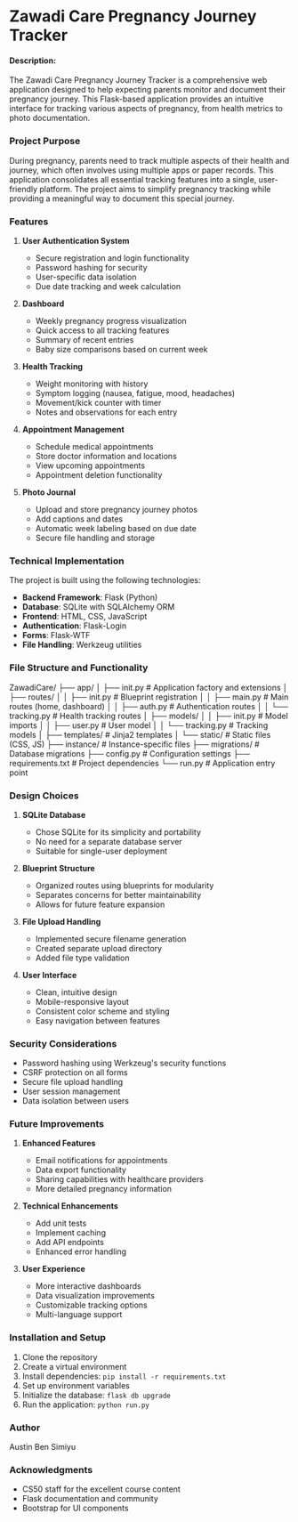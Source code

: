 # Zawadi Care Pregnancy Journey Tracker

#### Description:

The Zawadi Care Pregnancy Journey Tracker is a comprehensive web application designed to help expecting parents monitor and document their pregnancy journey. This Flask-based application provides an intuitive interface for tracking various aspects of pregnancy, from health metrics to photo documentation.

### Project Purpose

During pregnancy, parents need to track multiple aspects of their health and journey, which often involves using multiple apps or paper records. This application consolidates all essential tracking features into a single, user-friendly platform. The project aims to simplify pregnancy tracking while providing a meaningful way to document this special journey.

### Features

1. **User Authentication System**
   - Secure registration and login functionality
   - Password hashing for security
   - User-specific data isolation
   - Due date tracking and week calculation

2. **Dashboard**
   - Weekly pregnancy progress visualization
   - Quick access to all tracking features
   - Summary of recent entries
   - Baby size comparisons based on current week

3. **Health Tracking**
   - Weight monitoring with history
   - Symptom logging (nausea, fatigue, mood, headaches)
   - Movement/kick counter with timer
   - Notes and observations for each entry

4. **Appointment Management**
   - Schedule medical appointments
   - Store doctor information and locations
   - View upcoming appointments
   - Appointment deletion functionality

5. **Photo Journal**
   - Upload and store pregnancy journey photos
   - Add captions and dates
   - Automatic week labeling based on due date
   - Secure file handling and storage

### Technical Implementation

The project is built using the following technologies:

- **Backend Framework**: Flask (Python)
- **Database**: SQLite with SQLAlchemy ORM
- **Frontend**: HTML, CSS, JavaScript
- **Authentication**: Flask-Login
- **Forms**: Flask-WTF
- **File Handling**: Werkzeug utilities

### File Structure and Functionality


ZawadiCare/
├── app/
│   ├── init.py          # Application factory and extensions
│   ├── routes/
│   │   ├── init.py      # Blueprint registration
│   │   ├── main.py          # Main routes (home, dashboard)
│   │   ├── auth.py          # Authentication routes
│   │   └── tracking.py      # Health tracking routes
│   ├── models/
│   │   ├── init.py      # Model imports
│   │   ├── user.py          # User model
│   │   └── tracking.py      # Tracking models
│   ├── templates/           # Jinja2 templates
│   └── static/              # Static files (CSS, JS)
├── instance/                # Instance-specific files
├── migrations/              # Database migrations
├── config.py               # Configuration settings
├── requirements.txt        # Project dependencies
└── run.py                 # Application entry point


### Design Choices

1. **SQLite Database**
   - Chose SQLite for its simplicity and portability
   - No need for a separate database server
   - Suitable for single-user deployment

2. **Blueprint Structure**
   - Organized routes using blueprints for modularity
   - Separates concerns for better maintainability
   - Allows for future feature expansion

3. **File Upload Handling**
   - Implemented secure filename generation
   - Created separate upload directory
   - Added file type validation

4. **User Interface**
   - Clean, intuitive design
   - Mobile-responsive layout
   - Consistent color scheme and styling
   - Easy navigation between features

### Security Considerations

- Password hashing using Werkzeug's security functions
- CSRF protection on all forms
- Secure file upload handling
- User session management
- Data isolation between users

### Future Improvements

1. **Enhanced Features**
   - Email notifications for appointments
   - Data export functionality
   - Sharing capabilities with healthcare providers
   - More detailed pregnancy information

2. **Technical Enhancements**
   - Add unit tests
   - Implement caching
   - Add API endpoints
   - Enhanced error handling

3. **User Experience**
   - More interactive dashboards
   - Data visualization improvements
   - Customizable tracking options
   - Multi-language support

### Installation and Setup

1. Clone the repository
2. Create a virtual environment
3. Install dependencies: `pip install -r requirements.txt`
4. Set up environment variables
5. Initialize the database: `flask db upgrade`
6. Run the application: `python run.py`

### Author
Austin Ben Simiyu

### Acknowledgments
- CS50 staff for the excellent course content
- Flask documentation and community
- Bootstrap for UI components